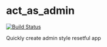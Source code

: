 act_as_admin
============

[![Build Status](https://secure.travis-ci.org/brainet/act_as_admin.png?branch=master)](http://travis-ci.org/brainet/act_as_admin)

Quickly create admin style resetful app
